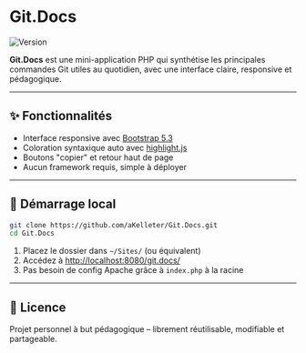 # Git.Docs

![Version](https://img.shields.io/badge/version-1.14.0-blue)

**Git.Docs** est une mini-application PHP qui synthétise les principales commandes Git utiles au quotidien, avec une interface claire, responsive et pédagogique.

---

## ✨ Fonctionnalités

- Interface responsive avec [Bootstrap 5.3](https://getbootstrap.com/)
- Coloration syntaxique auto avec [highlight.js](https://highlightjs.org/)
- Boutons "copier" et retour haut de page
- Aucun framework requis, simple à déployer
---

## 🚀 Démarrage local

```bash
git clone https://github.com/aKelleter/Git.Docs.git
cd Git.Docs
```

1. Placez le dossier dans `~/Sites/` (ou équivalent)
2. Accédez à [http://localhost:8080/git.docs/](http://localhost:8080/git.docs/)
3. Pas besoin de config Apache grâce à `index.php` à la racine

---

## 📜 Licence

Projet personnel à but pédagogique – librement réutilisable, modifiable et partageable.
